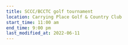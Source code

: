 ```yaml
---
title: SCCC/BCCTC golf tournament
location: Carrying Place Golf & Country Club
start_time: 11:00 am
end_time: 9:00 pm
last_modified_at: 2022-06-11
---
```

